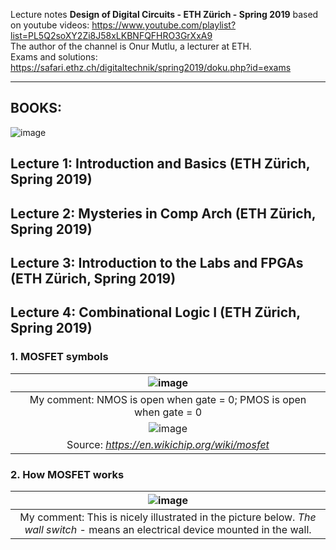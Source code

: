 Lecture notes **Design of Digital Circuits - ETH Zürich - Spring 2019** based on youtube videos: https://www.youtube.com/playlist?list=PL5Q2soXY2Zi8J58xLKBNFQFHRO3GrXxA9 <br/>
The author of the channel is Onur Mutlu, a lecturer at ETH. <br/>
Exams and solutions: https://safari.ethz.ch/digitaltechnik/spring2019/doku.php?id=exams
______
## BOOKS:
![image](https://github.com/mozerpol/learningRISC-V/assets/43972902/26399c60-21e3-4472-8d0f-789f716973b2)
## Lecture 1: Introduction and Basics (ETH Zürich, Spring 2019)
## Lecture 2: Mysteries in Comp Arch (ETH Zürich, Spring 2019)
## Lecture 3: Introduction to the Labs and FPGAs (ETH Zürich, Spring 2019)
## Lecture 4: Combinational Logic I (ETH Zürich, Spring 2019)

### 1. MOSFET symbols
|![image](https://github.com/mozerpol/NotesFromLearning/assets/43972902/2b6c8479-31fd-4361-882f-85c3468b9826)|
|:--:|
| My comment: NMOS is open when gate = 0; PMOS is open when gate = 0 |
|![image](https://github.com/mozerpol/NotesFromLearning/assets/43972902/93df93a3-389a-4967-a2a2-51b364d73326)|
| Source: *https://en.wikichip.org/wiki/mosfet* |

### 2. How MOSFET works 
|![image](https://github.com/mozerpol/NotesFromLearning/assets/43972902/0be95219-80d3-497c-9741-aeff31d31db5)|
|:--:|
| My comment: This is nicely illustrated in the picture below. *The wall switch* - means an electrical device mounted in the wall.|

